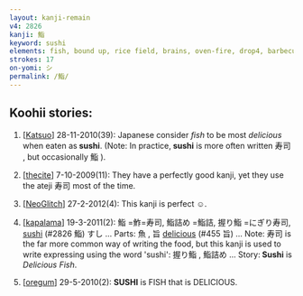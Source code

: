 ```yaml
---
layout: kanji-remain
v4: 2826
kanji: 鮨
keyword: sushi
elements: fish, bound up, rice field, brains, oven-fire, drop4, barbecue, delicious, spoon, sitting on the ground, sun, day
strokes: 17
on-yomi: シ
permalink: /鮨/
---
```


## Koohii stories: 

1) [<a href="http://kanji.koohii.com/profile/Katsuo">Katsuo</a>] 28-11-2010(39): Japanese consider <em>fish</em> to be most <em>delicious</em> when eaten as<strong> sushi</strong>. (Note: In practice,<strong> sushi</strong> is more often written 寿司 , but occasionally 鮨 ).

2) [<a href="http://kanji.koohii.com/profile/thecite">thecite</a>] 7-10-2009(11): They have a perfectly good kanji, yet they use the ateji 寿司 most of the time.

3) [<a href="http://kanji.koohii.com/profile/NeoGlitch">NeoGlitch</a>] 27-2-2012(4): This kanji is perfect ☺.

4) [<a href="http://kanji.koohii.com/profile/kapalama">kapalama</a>] 19-3-2011(2): 鮨 =鮓=寿司, 鮨詰め =鮨詰, 握り鮨 =にぎり寿司, <a href="../v4/2826.html">sushi</a> (#2826 鮨) すし ... Parts: 魚 , 旨 <a href="../v4/455.html">delicious</a> (#455 旨) ... Note: 寿司 is the far more common way of writing the food, but this kanji is used to write expressing using the word &#039;sushi&#039;: 握り鮨 , 鮨詰め ... Story:<strong> Sushi</strong> is <em>Delicious Fish</em>.

5) [<a href="http://kanji.koohii.com/profile/oregum">oregum</a>] 29-5-2010(2): <strong>SUSHI</strong> is FISH that is DELICIOUS.


